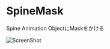 # SpineMask
Spine Animation ObjectにMaskをかける

![ScreenShot](https://raw.githubusercontent.com/jake1256/SpineMask/master/screenshot.png)
